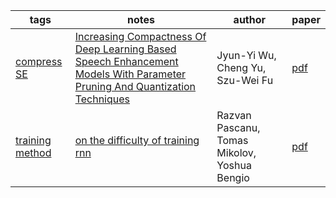 | tags | notes | author | paper |
| ------ | ------ | ------ | ------ |
|[compress SE](https://i-beta.cnblogs.com/articles?cateId=1686110)|[Increasing Compactness Of Deep Learning Based Speech Enhancement Models With Parameter Pruning And Quantization Techniques](https://github.com/ffxz/PaperNotes/blob/master/paper_list/Increasing_Compactness_Of_Deep_Learning_Based_Speech_Enhancement_Models_With_Parameter_Pruning_And_Quantization_Techniques.md)|Jyun-Yi Wu, Cheng Yu, Szu-Wei Fu|[pdf](https://arxiv.org/pdf/1906.01078.pdf)|
| [training method](https://i-beta.cnblogs.com/articles?cateId=1685738) |[on the difficulty of training rnn](https://github.com/ffxz/PaperNotes/blob/master/paper_list/on_the_difficulty_of_training_rnn.md) | Razvan Pascanu, Tomas Mikolov, Yoshua Bengio | [pdf](https://arxiv.org/pdf/1211.5063.pdf) |
